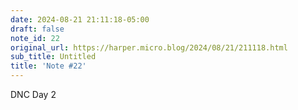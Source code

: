 ```yaml
---
date: 2024-08-21 21:11:18-05:00
draft: false
note_id: 22
original_url: https://harper.micro.blog/2024/08/21/211118.html
sub_title: Untitled
title: 'Note #22'
---
```


DNC Day 2
